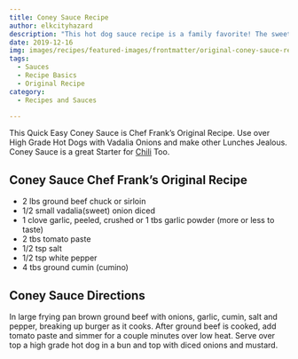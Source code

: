 ```yaml
---
title: Coney Sauce Recipe
author: elkcityhazard
description: "This hot dog sauce recipe is a family favorite! The sweet and tangy taste of Vadalia Onions with Koegel Vienna's hot dogs is a Chef Frank original."
date: 2019-12-16
img: images/recipes/featured-images/frontmatter/original-coney-sauce-recipe.jpg
tags:
  - Sauces
  - Recipe Basics
  - Original Recipe
category: 
  - Recipes and Sauces

---
```

This Quick Easy Coney Sauce is Chef Frank&#8217;s Original Recipe. Use over High Grade Hot Dogs with Vadalia Onions and make other Lunches Jealous. Coney Sauce is a great Starter for <a href="/wordpress/institutional-recipes-for-200/quick-and-easy-chili-recipe-for-200-people/" rel="noopener noreferrer" target="_blank">Chili</a> Too.

## Coney Sauce Chef Frank&#8217;s Original Recipe

  * 2 lbs ground beef chuck or sirloin
  * 1/2 small vadalia(sweet) onion diced
  * 1 clove garlic, peeled, crushed or 1 tbs garlic powder (more or less to taste)
  * 2 tbs tomato paste
  * 1/2 tsp salt
  * 1/2 tsp white pepper
  * 4 tbs ground cumin (cumino)

## Coney Sauce Directions

In large frying pan brown ground beef with onions, garlic, cumin, salt and pepper, breaking up burger as it cooks. After ground beef is cooked, add tomato paste and simmer for a couple minutes over low heat. Serve over top a high grade hot dog in a bun and top with diced onions and mustard.
